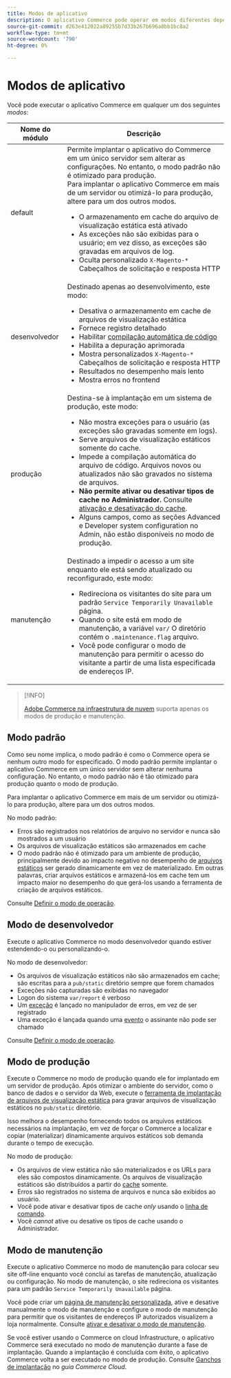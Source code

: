 ```yaml
---
title: Modos de aplicativo
description: O aplicativo Commerce pode operar em modos diferentes dependendo de suas necessidades. Exiba uma lista detalhada dos modos de aplicativo disponíveis.
source-git-commit: d263e412022a89255b7d33b267b696a8bb1bc8a2
workflow-type: tm+mt
source-wordcount: '790'
ht-degree: 0%

---
```



# Modos de aplicativo

Você pode executar o aplicativo Commerce em qualquer um dos seguintes _modos_:

| Nome do módulo | Descrição |
| ----------- | ----------- |
| default | Permite implantar o aplicativo do Commerce em um único servidor sem alterar as configurações. No entanto, o modo padrão não é otimizado para produção.<br>Para implantar o aplicativo Commerce em mais de um servidor ou otimizá-lo para produção, altere para um dos outros modos.<ul><li>O armazenamento em cache do arquivo de visualização estática está ativado</li><li>As exceções não são exibidas para o usuário; em vez disso, as exceções são gravadas em arquivos de log.</li><li>Oculta personalizado `X-Magento-*` Cabeçalhos de solicitação e resposta HTTP</li></ul> |
| desenvolvedor | Destinado apenas ao desenvolvimento, este modo:<ul><li>Desativa o armazenamento em cache de arquivos de visualização estática</li><li>Fornece registro detalhado</li><li>Habilitar [compilação automática de código](../cli/code-compiler.md)</li><li>Habilita a depuração aprimorada</li><li>Mostra personalizados `X-Magento-*` Cabeçalhos de solicitação e resposta HTTP</li><li>Resultados no desempenho mais lento</li><li>Mostra erros no frontend</li></ul> |
| produção | Destina-se à implantação em um sistema de produção, este modo:<ul><li>Não mostra exceções para o usuário (as exceções são gravadas somente em logs).</li><li>Serve arquivos de visualização estáticos somente do cache.</li><li>Impede a compilação automática do arquivo de código. Arquivos novos ou atualizados não são gravados no sistema de arquivos.</li><li>**Não permite ativar ou desativar tipos de cache no Administrador.** Consulte [ativação e desativação do cache](../cli/manage-cache.md#enable-or-disable-cache-types).</li><li>Alguns campos, como as seções Advanced e Developer system configuration no Admin, não estão disponíveis no modo de produção.</li></ul> |
| manutenção | Destinado a impedir o acesso a um site enquanto ele está sendo atualizado ou reconfigurado, este modo:<ul><li>Redireciona os visitantes do site para um padrão `Service Temporarily Unavailable` página.</li><li>Quando o site está em modo de manutenção, a variável `var/` O diretório contém o `.maintenance.flag` arquivo.</li><li>Você pode configurar o modo de manutenção para permitir o acesso do visitante a partir de uma lista especificada de endereços IP.</li></ul> |

>[!INFO]
>
>[Adobe Commerce na infraestrutura de nuvem](https://devdocs.magento.com/cloud/bk-cloud.html) suporta apenas os modos de produção e manutenção.

## Modo padrão

Como seu nome implica, o modo padrão é como o Commerce opera se nenhum outro modo for especificado. O modo padrão permite implantar o aplicativo Commerce em um único servidor sem alterar nenhuma configuração. No entanto, o modo padrão não é tão otimizado para produção quanto o modo de produção.

Para implantar o aplicativo Commerce em mais de um servidor ou otimizá-lo para produção, altere para um dos outros modos.

No modo padrão:

- Erros são registrados nos relatórios de arquivo no servidor e nunca são mostrados a um usuário
- Os arquivos de visualização estáticos são armazenados em cache
- O modo padrão não é otimizado para um ambiente de produção, principalmente devido ao impacto negativo no desempenho de [arquivos estáticos](https://glossary.magento.com/static-files) ser gerado dinamicamente em vez de materializado. Em outras palavras, criar arquivos estáticos e armazená-los em cache tem um impacto maior no desempenho do que gerá-los usando a ferramenta de criação de arquivos estáticos.

Consulte [Definir o modo de operação](../cli/set-mode.md).

## Modo de desenvolvedor

Execute o aplicativo Commerce no modo desenvolvedor quando estiver estendendo-o ou personalizando-o.

No modo de desenvolvedor:

- Os arquivos de visualização estáticos não são armazenados em cache; são escritas para a `pub/static` diretório sempre que forem chamados
- Exceções não capturadas são exibidas no navegador
- Logon do sistema `var/report` é verboso
- Um [exceção](https://glossary.magento.com/exception) é lançado no manipulador de erros, em vez de ser registrado
- Uma exceção é lançada quando uma [evento](https://glossary.magento.com/event) o assinante não pode ser chamado

Consulte [Definir o modo de operação](../cli/set-mode.md).

## Modo de produção

Execute o Commerce no modo de produção quando ele for implantado em um servidor de produção. Após otimizar o ambiente do servidor, como o banco de dados e o servidor da Web, execute o [ferramenta de implantação de arquivos de visualização estática](../cli/static-view-file-deployment.md) para gravar arquivos de visualização estáticos no `pub/static` diretório.

Isso melhora o desempenho fornecendo todos os arquivos estáticos necessários na implantação, em vez de forçar o Commerce a localizar e copiar (materializar) dinamicamente arquivos estáticos sob demanda durante o tempo de execução.

No modo de produção:

- Os arquivos de view estática não são materializados e os URLs para eles são compostos dinamicamente. Os arquivos de visualização estáticos são distribuídos a partir do [cache](https://glossary.magento.com/cache) somente.
- Erros são registrados no sistema de arquivos e nunca são exibidos ao usuário.
- Você pode ativar e desativar tipos de cache _only_ usando o [linha de comando](../cli/manage-cache.md#config-cli-subcommands-cache-en).
- Você _cannot_ ative ou desative os tipos de cache usando o Administrador.

## Modo de manutenção

Execute o aplicativo Commerce no modo de manutenção para colocar seu site off-line enquanto você conclui as tarefas de manutenção, atualização ou configuração. No modo de manutenção, o site redireciona os visitantes para um padrão `Service Temporarily Unavailable` página.

Você pode criar um [página de manutenção personalizada](../../upgrade/troubleshooting/maintenance-mode-options.md), ative e desative manualmente o modo de manutenção e configure o modo de manutenção para permitir que os visitantes de endereços IP autorizados visualizem a loja normalmente. Consulte [ativar e desativar o modo de manutenção](../../installation/tutorials/maintenance-mode.md).

Se você estiver usando o Commerce on cloud Infrastructure, o aplicativo Commerce será executado no modo de manutenção durante a fase de implantação. Quando a implantação é concluída com êxito, o aplicativo Commerce volta a ser executado no modo de produção. Consulte [Ganchos de implantação](https://devdocs.magento.com/cloud/reference/discover-deploy.html#cloud-deploy-over-phases-hook) no _guia Commerce Cloud_.
